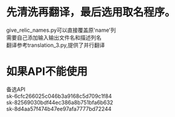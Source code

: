 # 先清洗再翻译，最后选用取名程序。  
give_relic_names.py可以直接覆盖原'name'列  
  需要自己添加输入输出文件名和描述列名  
 翻译参考translation_3.py,提供了并行翻译  
# 如果API不能使用  
备选API  
sk-6cfc266025c046b3a9168c5d709c1f84  
sk-82569030bdf44ec386a8b751bfa6b632  
sk-8d4aa57f474b47ee97afa7777bd72244  

